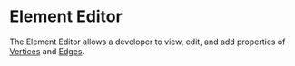 
# Element Editor

The Element Editor allows a developer to view, edit, and add properties of
[Vertices](../vertices.md) and [Edges](../edges.md).
